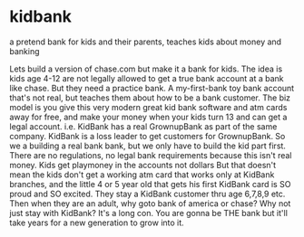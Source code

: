 # kidbank
a pretend bank for kids and their parents, teaches kids about money and banking

Lets build a version of chase.com but make it a bank for kids. The idea is kids age 4-12 are not legally allowed to get a true bank account at a bank like chase. But they need a practice bank. A my-first-bank toy bank account that's not real, but teaches them about how to be a bank customer.  The biz model is you give this very modern great kid bank software and atm cards away for free, and make your money when your kids turn 13 and can get a legal account.
i.e. KidBank has a real GrownupBank as part of the same company. KidBank is a loss leader to get customers for GrownupBank.  So we a building a real bank bank, but we only have to build the kid part first. There are no regulations, no legal bank requirements because this isn't real money. Kids get playmoney in the accounts not dollars
But that doesn't mean the kids don't get a working atm card that works only at KidBank branches, and the little 4 or 5 year old that gets his first KidBank card is SO proud and SO excited. They stay a KidBank customer thru age 6,7,8,9 etc. Then when they are an adult, why goto bank of america or chase? Why not just stay with KidBank? It's a long con. You are gonna be THE bank but it'll take years for a new generation to grow into it.

